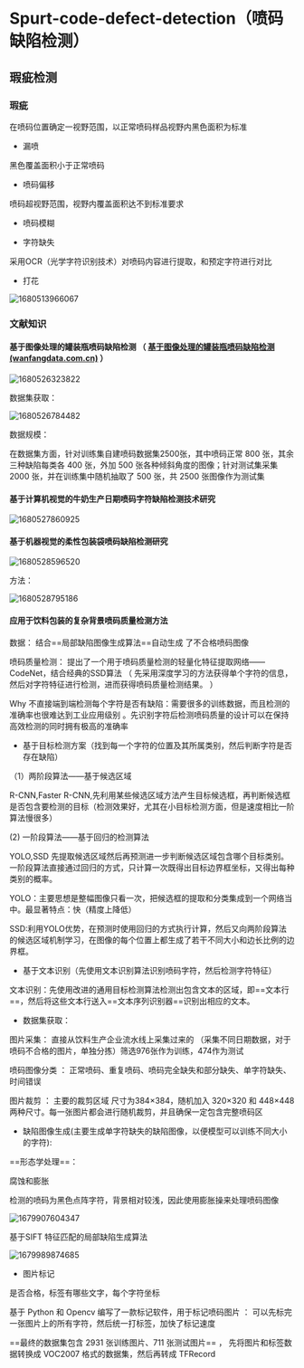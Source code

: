 # Spurt-code-defect-detection（喷码缺陷检测）



## 瑕疵检测

### 瑕疵

在喷码位置确定一视野范围，以正常喷码样品视野内黑色面积为标准

* 漏喷

黑色覆盖面积小于正常喷码

* 喷码偏移

喷码超视野范围，视野内覆盖面积达不到标准要求



* 喷码模糊 



* 字符缺失

采用OCR（光学字符识别技术）对喷码内容进行提取，和预定字符进行对比

* 打花

![1680513966067](README.assets/1680513966067.png)



### 文献知识



####  **基于图像处理的罐装瓶喷码缺陷检测** （ [基于图像处理的罐装瓶喷码缺陷检测 (wanfangdata.com.cn)](https://d.wanfangdata.com.cn/thesis/D02482422) ）

![1680526323822](README.assets/1680526323822.png)

数据集获取：

![1680526784482](README.assets/1680526784482.png)

数据规模：

 在数据集方面，针对训练集自建喷码数据集2500张，其中喷码正常 800 张，其余三种缺陷每类各 400 张，外加 500 张各种倾斜角度的图像；针对测试集采集 2000 张，并在训练集中随机抽取了 500 张，共 2500 张图像作为测试集 





#### 基于计算机视觉的牛奶生产日期喷码字符缺陷检测技术研究

![1680527860925](README.assets/1680527860925.png)





#### 基于机器视觉的柔性包装袋喷码缺陷检测研究

![1680528596520](README.assets/1680528596520.png)

方法：

![1680528795186](README.assets/1680528795186.png)









####  应用于饮料包装的复杂背景喷码质量检测方法 

数据： 结合==局部缺陷图像生成算法==自动生成 了不合格喷码图像 

喷码质量检测： 提出了一个用于喷码质量检测的轻量化特征提取网络——CodeNet，结合经典的SSD算法 （ 先采用深度学习的方法获得单个字符的信息， 然后对字符特征进行检测，进而获得喷码质量检测结果。 ）

Why 不直接端到端检测每个字符是否有缺陷：需要很多的训练数据，而且检测的准确率也很难达到工业应用级别 。先识别字符后检测喷码质量的设计可以在保持高效检测的同时拥有极高的准确率 



* 基于目标检测方案（找到每一个字符的位置及其所属类别，然后判断字符是否存在缺陷）  

（1）两阶段算法——基于候选区域

R-CNN,Faster R-CNN,先利用某些候选区域方法产生目标候选框，再判断候选框是否包含要检测的目标（检测效果好，尤其在小目标检测方面，但是速度相比一阶算法慢很多）

(2) 一阶段算法——基于回归的检测算法

YOLO,SSD   先提取候选区域然后再预测进一步判断候选区域包含哪个目标类别。一阶段算法直接通过回归的方式，只计算一次既得出目标边界框坐标，又得出每种类别的概率。

YOLO：主要思想是整幅图像只看一次，把候选框的提取和分类集成到一个网络当中。最显著特点：快（精度上降低）

SSD:利用YOLO优势，在预测时使用回归的方式执行计算，然后又向两阶段算法的候选区域机制学习，在图像的每个位置上都生成了若干不同大小和边长比例的边界框。

* 基于文本识别（先使用文本识别算法识别喷码字符，然后检测字符特征）

文本识别：先使用改进的通用目标检测算法检测出包含文本的区域，即==文本行==，然后将这些文本行送入==文本序列识别器==识别出相应的文本。



* 数据集获取：

图片采集： 直接从饮料生产企业流水线上采集过来的 （采集不同日期数据，对于喷码不合格的图片，单独分拣）筛选976张作为训练，474作为测试

 喷码图像分类 ： 正常喷码、重复喷码、喷码完全缺失和部分缺失、单字符缺失、 时间错误 

 图片裁剪 ： 主要的裁剪区域
尺寸为384×384，随机加入 320×320 和 448×448 两种尺寸。每一张图片都会进行随机裁剪，并且确保一定包含完整喷码区 

* 缺陷图像生成(主要生成单字符缺失的缺陷图像，以便模型可以训练不同大小的字符):

==形态学处理==：

腐蚀和膨胀

检测的喷码为黑色点阵字符，背景相对较浅，因此使用膨胀操来处理喷码图像 

![1679907604347](README.assets/1679907604347.png)

 基于SIFT 特征匹配的局部缺陷生成算法 

![1679989874685](README.assets/1679989874685.png)



* 图片标记

是否合格，标签有哪些文字，每个字符坐标

 基于 Python 和 Opencv 编写了一款标记软件，用于标记喷码图片 ： 可以先标完一张图片上的所有字符，然后统一打标签，加快了标记速度 

 ==最终的数据集包含 2931 张训练图片、711 张测试图片== ， 先将图片和标签数据转换成 VOC2007 格式的数据集，然后再转成 TFRecord 





















